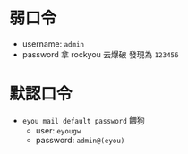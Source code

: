 # 弱口令

- username: `admin`
- password 拿 rockyou 去爆破 發現為 `123456`



# 默認口令

- `eyou mail default password` 餵狗
	- user: `eyougw`
	- password: `admin@(eyou)`